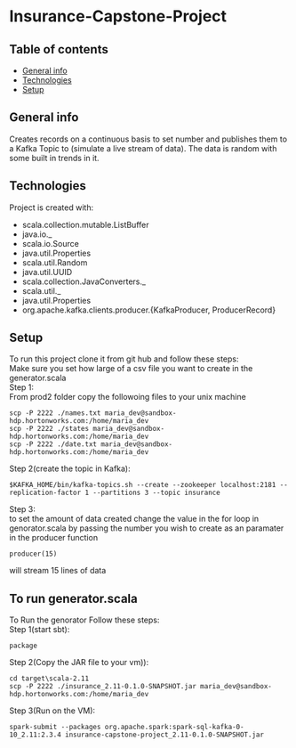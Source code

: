 # Insurance-Capstone-Project

## Table of contents
* [General info](#general-info)
* [Technologies](#technologies)
* [Setup](#setup)

## General info
Creates records on a continuous basis to set number and publishes them to a Kafka Topic to (simulate a live stream of data). The data is random with some built in trends in it. 

## Technologies
Project is created with:
* scala.collection.mutable.ListBuffer
* java.io._
* scala.io.Source
* java.util.Properties
* scala.util.Random
* java.util.UUID
* scala.collection.JavaConverters._
* scala.util._
* java.util.Properties
* org.apache.kafka.clients.producer.{KafkaProducer, ProducerRecord}
	
## Setup
To run this project clone it from git hub and follow these steps:\
Make sure you set how large of a csv file you want to create in the generator.scala\
Step 1:\
From prod2 folder copy the followoing files to your unix machine
```
scp -P 2222 ./names.txt maria_dev@sandbox-hdp.hortonworks.com:/home/maria_dev
scp -P 2222 ./states maria_dev@sandbox-hdp.hortonworks.com:/home/maria_dev
scp -P 2222 ./date.txt maria_dev@sandbox-hdp.hortonworks.com:/home/maria_dev
```
Step 2(create the topic in Kafka):
```
$KAFKA_HOME/bin/kafka-topics.sh --create --zookeeper localhost:2181 --replication-factor 1 --partitions 3 --topic insurance
```
Step 3:\
to set the amount of data created change the value in the for loop in genorator.scala by passing the number you wish to create as an paramater in the producer function
```
producer(15)
```
will stream 15 lines of data

## To run generator.scala

To Run the genorator Follow these steps:\
Step 1(start sbt):
```
package 
```
Step 2(Copy the JAR file to your vm)):
```
cd target\scala-2.11
scp -P 2222 ./insurance_2.11-0.1.0-SNAPSHOT.jar maria_dev@sandbox-hdp.hortonworks.com:/home/maria_dev
```
Step 3(Run on the VM):
```
spark-submit --packages org.apache.spark:spark-sql-kafka-0-10_2.11:2.3.4 insurance-capstone-project_2.11-0.1.0-SNAPSHOT.jar
```
